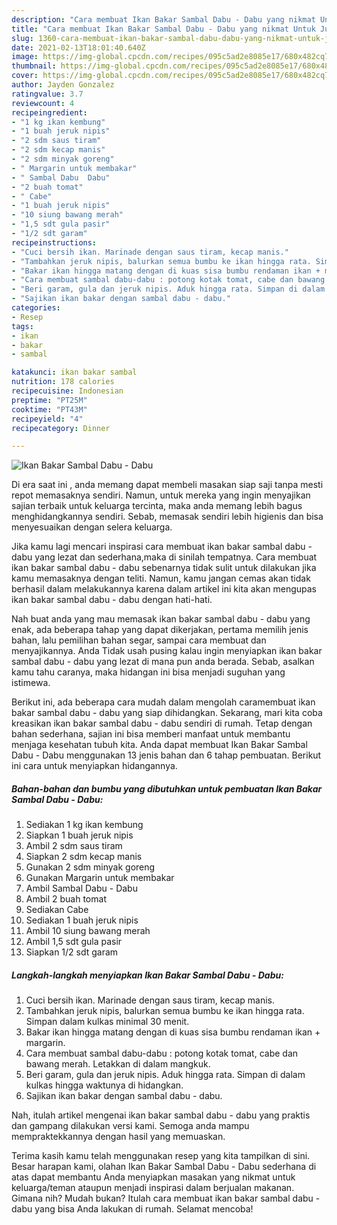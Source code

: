 ```yaml
---
description: "Cara membuat Ikan Bakar Sambal Dabu - Dabu yang nikmat Untuk Jualan"
title: "Cara membuat Ikan Bakar Sambal Dabu - Dabu yang nikmat Untuk Jualan"
slug: 1360-cara-membuat-ikan-bakar-sambal-dabu-dabu-yang-nikmat-untuk-jualan
date: 2021-02-13T18:01:40.640Z
image: https://img-global.cpcdn.com/recipes/095c5ad2e8085e17/680x482cq70/ikan-bakar-sambal-dabu-dabu-foto-resep-utama.jpg
thumbnail: https://img-global.cpcdn.com/recipes/095c5ad2e8085e17/680x482cq70/ikan-bakar-sambal-dabu-dabu-foto-resep-utama.jpg
cover: https://img-global.cpcdn.com/recipes/095c5ad2e8085e17/680x482cq70/ikan-bakar-sambal-dabu-dabu-foto-resep-utama.jpg
author: Jayden Gonzalez
ratingvalue: 3.7
reviewcount: 4
recipeingredient:
- "1 kg ikan kembung"
- "1 buah jeruk nipis"
- "2 sdm saus tiram"
- "2 sdm kecap manis"
- "2 sdm minyak goreng"
- " Margarin untuk membakar"
- " Sambal Dabu  Dabu"
- "2 buah tomat"
- " Cabe"
- "1 buah jeruk nipis"
- "10 siung bawang merah"
- "1,5 sdt gula pasir"
- "1/2 sdt garam"
recipeinstructions:
- "Cuci bersih ikan. Marinade dengan saus tiram, kecap manis."
- "Tambahkan jeruk nipis, balurkan semua bumbu ke ikan hingga rata. Simpan dalam kulkas minimal 30 menit."
- "Bakar ikan hingga matang dengan di kuas sisa bumbu rendaman ikan + margarin."
- "Cara membuat sambal dabu-dabu : potong kotak tomat, cabe dan bawang merah. Letakkan di dalam mangkuk."
- "Beri garam, gula dan jeruk nipis. Aduk hingga rata. Simpan di dalam kulkas hingga waktunya di hidangkan."
- "Sajikan ikan bakar dengan sambal dabu - dabu."
categories:
- Resep
tags:
- ikan
- bakar
- sambal

katakunci: ikan bakar sambal 
nutrition: 178 calories
recipecuisine: Indonesian
preptime: "PT25M"
cooktime: "PT43M"
recipeyield: "4"
recipecategory: Dinner

---
```



![Ikan Bakar Sambal Dabu - Dabu](https://img-global.cpcdn.com/recipes/095c5ad2e8085e17/680x482cq70/ikan-bakar-sambal-dabu-dabu-foto-resep-utama.jpg)

Di era  saat ini , anda memang dapat membeli masakan siap saji tanpa mesti repot memasaknya sendiri. Namun, untuk mereka yang ingin menyajikan sajian terbaik untuk keluarga tercinta, maka anda memang lebih bagus menghidangkannya sendiri. Sebab, memasak sendiri lebih higienis dan bisa menyesuaikan dengan selera keluarga.

Jika kamu lagi mencari inspirasi cara membuat ikan bakar sambal dabu - dabu yang lezat dan sederhana,maka di sinilah tempatnya. Cara membuat ikan bakar sambal dabu - dabu  sebenarnya tidak sulit untuk dilakukan jika kamu memasaknya dengan teliti. Namun, kamu jangan cemas akan tidak berhasil dalam melakukannya 
karena dalam artikel ini kita akan mengupas ikan bakar sambal dabu - dabu dengan hati-hati.  



Nah buat anda yang mau memasak ikan bakar sambal dabu - dabu yang enak, ada beberapa tahap yang dapat dikerjakan, pertama memilih jenis bahan, lalu pemilihan bahan segar, sampai cara membuat dan menyajikannya. Anda Tidak usah pusing kalau ingin menyiapkan ikan bakar sambal dabu - dabu yang lezat di mana pun anda berada. Sebab, asalkan kamu  tahu caranya, maka hidangan ini bisa menjadi suguhan yang istimewa.

Berikut ini, ada beberapa cara mudah dalam mengolah caramembuat ikan bakar sambal dabu - dabu yang siap dihidangkan. Sekarang, mari kita coba kreasikan ikan bakar sambal dabu - dabu sendiri di rumah. Tetap dengan bahan sederhana, sajian ini bisa memberi manfaat untuk membantu menjaga kesehatan tubuh kita. Anda dapat membuat Ikan Bakar Sambal Dabu - Dabu menggunakan 13 jenis bahan dan 6 tahap pembuatan. Berikut ini cara untuk menyiapkan hidangannya.

<!--inarticleads1-->

##### Bahan-bahan dan bumbu yang dibutuhkan untuk pembuatan Ikan Bakar Sambal Dabu - Dabu:

1. Sediakan 1 kg ikan kembung
1. Siapkan 1 buah jeruk nipis
1. Ambil 2 sdm saus tiram
1. Siapkan 2 sdm kecap manis
1. Gunakan 2 sdm minyak goreng
1. Gunakan  Margarin untuk membakar
1. Ambil  Sambal Dabu - Dabu
1. Ambil 2 buah tomat
1. Sediakan  Cabe
1. Sediakan 1 buah jeruk nipis
1. Ambil 10 siung bawang merah
1. Ambil 1,5 sdt gula pasir
1. Siapkan 1/2 sdt garam




<!--inarticleads2-->

##### Langkah-langkah menyiapkan Ikan Bakar Sambal Dabu - Dabu:

1. Cuci bersih ikan. Marinade dengan saus tiram, kecap manis.
1. Tambahkan jeruk nipis, balurkan semua bumbu ke ikan hingga rata. Simpan dalam kulkas minimal 30 menit.
1. Bakar ikan hingga matang dengan di kuas sisa bumbu rendaman ikan + margarin.
1. Cara membuat sambal dabu-dabu : potong kotak tomat, cabe dan bawang merah. Letakkan di dalam mangkuk.
1. Beri garam, gula dan jeruk nipis. Aduk hingga rata. Simpan di dalam kulkas hingga waktunya di hidangkan.
1. Sajikan ikan bakar dengan sambal dabu - dabu.




Nah, itulah artikel mengenai  ikan bakar sambal dabu - dabu  yang praktis dan gampang dilakukan versi kami. Semoga anda mampu mempraktekkannya dengan hasil yang memuaskan. 

Terima kasih kamu telah menggunakan resep yang kita tampilkan di sini. Besar harapan kami, olahan  Ikan Bakar Sambal Dabu - Dabu sederhana di atas dapat membantu Anda menyiapkan masakan yang nikmat untuk keluarga/teman ataupun menjadi inspirasi dalam berjualan makanan. Gimana nih? Mudah bukan? Itulah cara membuat ikan bakar sambal dabu - dabu yang bisa Anda lakukan di rumah. Selamat mencoba!


